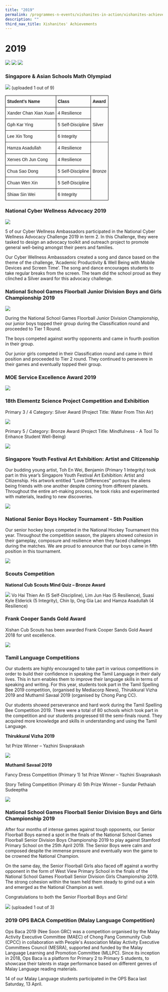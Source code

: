 ```yaml
---
title: "2019"
permalink: /programmes-n-events/xishanites-in-action/xishanites-achievements
description: ""
third_nav_title: Xishanites' Achievements
---
```

# **2019**

![](/images/Slide2%20(2).jpg)
![](/images/Slide3%20(3).jpg)
![](/images/Slide4%20(2).jpg)

### Singapore & Asian Schools Math Olympiad

![](/images/Math%20Olympiad%20(0).jpg)
(uploaded 1 out of 9)

<table style="border-collapse:collapse;border-spacing:0" class="tg"><thead><tr><th style="border-color:black;border-style:solid;border-width:1px;font-family:Arial, sans-serif;font-size:14px;font-weight:bold;overflow:hidden;padding:10px 5px;text-align:left;vertical-align:top;word-break:normal">Student’s Name</th><th style="border-color:black;border-style:solid;border-width:1px;font-family:Arial, sans-serif;font-size:14px;font-weight:bold;overflow:hidden;padding:10px 5px;text-align:left;vertical-align:top;word-break:normal">Class</th><th style="border-color:black;border-style:solid;border-width:1px;font-family:Arial, sans-serif;font-size:14px;font-weight:bold;overflow:hidden;padding:10px 5px;text-align:left;vertical-align:top;word-break:normal">Award</th></tr></thead><tbody><tr><td style="border-color:black;border-style:solid;border-width:1px;font-family:Arial, sans-serif;font-size:14px;overflow:hidden;padding:10px 5px;text-align:left;vertical-align:middle;word-break:normal">Xander Chan Xian Xuan</td><td style="border-color:black;border-style:solid;border-width:1px;font-family:Arial, sans-serif;font-size:14px;overflow:hidden;padding:10px 5px;text-align:left;vertical-align:middle;word-break:normal">4 Resilience</td><td style="border-color:black;border-style:solid;border-width:1px;font-family:Arial, sans-serif;font-size:14px;overflow:hidden;padding:10px 5px;text-align:left;vertical-align:middle;word-break:normal" rowspan="3">Silver<br></td></tr><tr><td style="border-color:black;border-style:solid;border-width:1px;font-family:Arial, sans-serif;font-size:14px;overflow:hidden;padding:10px 5px;text-align:left;vertical-align:middle;word-break:normal">Gph Kar Ying</td><td style="border-color:black;border-style:solid;border-width:1px;font-family:Arial, sans-serif;font-size:14px;overflow:hidden;padding:10px 5px;text-align:left;vertical-align:middle;word-break:normal">5 Self-Discipline</td></tr><tr><td style="border-color:black;border-style:solid;border-width:1px;font-family:Arial, sans-serif;font-size:14px;overflow:hidden;padding:10px 5px;text-align:left;vertical-align:middle;word-break:normal">Lee Xin Tong</td><td style="border-color:black;border-style:solid;border-width:1px;font-family:Arial, sans-serif;font-size:14px;overflow:hidden;padding:10px 5px;text-align:left;vertical-align:middle;word-break:normal">6 Integrity</td></tr><tr><td style="border-color:black;border-style:solid;border-width:1px;font-family:Arial, sans-serif;font-size:14px;overflow:hidden;padding:10px 5px;text-align:left;vertical-align:middle;word-break:normal">Hamza Asadullah</td><td style="border-color:black;border-style:solid;border-width:1px;font-family:Arial, sans-serif;font-size:14px;overflow:hidden;padding:10px 5px;text-align:left;vertical-align:middle;word-break:normal">4 Resilience</td><td style="border-color:black;border-style:solid;border-width:1px;font-family:Arial, sans-serif;font-size:14px;overflow:hidden;padding:10px 5px;text-align:left;vertical-align:middle;word-break:normal" rowspan="5">Bronze<br></td></tr><tr><td style="border-color:black;border-style:solid;border-width:1px;font-family:Arial, sans-serif;font-size:14px;overflow:hidden;padding:10px 5px;text-align:left;vertical-align:middle;word-break:normal">Xerxes Oh Jun Cong</td><td style="border-color:black;border-style:solid;border-width:1px;font-family:Arial, sans-serif;font-size:14px;overflow:hidden;padding:10px 5px;text-align:left;vertical-align:middle;word-break:normal">4 Resilience</td></tr><tr><td style="border-color:black;border-style:solid;border-width:1px;font-family:Arial, sans-serif;font-size:14px;overflow:hidden;padding:10px 5px;text-align:left;vertical-align:middle;word-break:normal">Chua Sao Dong</td><td style="border-color:black;border-style:solid;border-width:1px;font-family:Arial, sans-serif;font-size:14px;overflow:hidden;padding:10px 5px;text-align:left;vertical-align:middle;word-break:normal">5 Self-Discipline</td></tr><tr><td style="border-color:black;border-style:solid;border-width:1px;font-family:Arial, sans-serif;font-size:14px;overflow:hidden;padding:10px 5px;text-align:left;vertical-align:middle;word-break:normal">Chuan Wen Xin</td><td style="border-color:black;border-style:solid;border-width:1px;font-family:Arial, sans-serif;font-size:14px;overflow:hidden;padding:10px 5px;text-align:left;vertical-align:middle;word-break:normal">5 Self-Discipline</td></tr><tr><td style="border-color:black;border-style:solid;border-width:1px;font-family:Arial, sans-serif;font-size:14px;overflow:hidden;padding:10px 5px;text-align:left;vertical-align:middle;word-break:normal">Shiaw Sin Wei</td><td style="border-color:black;border-style:solid;border-width:1px;font-family:Arial, sans-serif;font-size:14px;overflow:hidden;padding:10px 5px;text-align:left;vertical-align:middle;word-break:normal">6 Integrity</td></tr></tbody></table>

### National Cyber Wellness Advocacy 2019

![](/images/NCAC.jpg)

5 of our Cyber Wellness Ambassadors participated in the National Cyber Wellness Advocacy Challenge 2019 in term 2. In this Challenge, they were tasked to design an advocacy toolkit and outreach project to promote general well-being amongst their peers and families.

Our Cyber Wellness Ambassadors created a song and dance based on the theme of the challenge, ‘Academic Productivity & Well Being with Mobile Devices and Screen Time’. The song and dance encourages students to take regular breaks from the screen. The team did the school proud as they clinched a Silver award for this advocacy challenge.

### National School Games Floorball Junior Division Boys and Girls Championship 2019

![](/images/National%20Floorball%20Competition%20Junior%20Division%202019%20Achievement.jpg)

During the National School Games Floorball Junior Division Championship, our junior boys topped their group during the Classification round and proceeded to Tier 1 Round.

The boys competed against worthy opponents and came in fourth position in their group.

Our junior girls competed in their Classification round and came in third position and proceeded to Tier 2 round. They continued to persevere in their games and eventually topped their group.

### MOE Service Excellence Award 2019

![](/images/Staff%20Awards.jpg)

### 18th Elementz Science Project Competition and Exhibition

Primary 3 / 4 Category: Silver Award (Project Title: Water From Thin Air)

![](/images/Elementz%20(1).jpg)

Primary 5 / Category: Bronze Award (Project Title: Mindfulness - A Tool To Enhance Student Well-Being)

![](/images/Elementz%20Sci%20Part%202%20(1).jpg)

### Singapore Youth Festival Art Exhibition: Artist and Citizenship

Our budding young artist, Toh En Wei, Benjamin (Primary 1 Integrity) took part in this year’s Singapore Youth Festival Art Exhibition: Artist and Citizenship. His artwork entitled ”Love Differences” portrays the aliens being friends with one another despite coming from different planets. Throughout the entire art-making process, he took risks and experimented with materials, leading to new discoveries.

![](/images/Benjamin1.jpg)

### National Senior Boys Hockey Tournament - 5th Position

Our senior hockey boys competed in the National Hockey Tournament this year. Throughout the competition season, the players showed cohesion in their gameplay, composure and resilience when they faced challenges during the matches. We are proud to announce that our boys came in fifth position in this tournament.

![](/images/National%20Senior%20Boys%20Hockey%20Tournament%20-%205th%20Position.jpg)

### Scouts Competition

**National Cub Scouts Mind Quiz – Bronze Award**

![](/images/National%20Cub%20Scout%20Mind%20Quiz%20–%20Bronze%20Award%20(1).jpeg)
Vo Hai Thien An (5 Self-Discipline), Lim Jun Hao (5 Resilience), Suasi Kyle Elderick (5 Integrity), Chin Ip, Ong Gia Lac and Hamza Asadullah (4 Resilience)

### Frank Cooper Sands Gold Award

Xishan Cub Scouts has been awarded Frank Cooper Sands Gold Award 2018 for unit excellence.

![](/images/National%20Cub%20Scout%20Mind%20Quiz%20–%20Bronze%20Award%20(1).jpeg)

### Tamil Language Competitions

Our students are highly encouraged to take part in various competitions in order to build their confidence in speaking the Tamil Language in their daily lives. This in turn enables them to improve their language skills in terms of speaking and writing. For this year, students took part in the Tamil Spelling Bee 2019 competition, (organised by Mediacorp News), Thirukkural Vizha 2019 and Muthamil Savaal 2019 (organised by Chong Pang CC). 

Our students showed perseverance and hard work during the Tamil Spelling Bee Competition 2019. There were a total of 80 schools which took part in the competition and our students progressed till the semi-finals round. They acquired more knowledge and skills in understanding and using the Tamil Language.

**Thirukkural Vizha 2019**

1st Prize Winner – Yazhini Sivaprakash

![](/images/TamilSpellingBee2019Image3.jpg)

**Muthamil Savaal 2019**

Fancy Dress Competition (Primary 1) 1st Prize Winner – Yazhini Sivaprakash

Story Telling Competition (Primary 4) 5th Prize Winner – Sundar Pethaiah Sudeeptha

![](/images/tamil%20language%20competition.jpg)

### National School Games Floorball Senior Division Boys and Girls Championship 2019

After four months of intense games against tough opponents, our Senior Floorball Boys earned a spot in the finals of the National School Games Floorball Senior Division Boys Championship 2019 to play against Stamford Primary School on the 25th April 2019. The Senior Boys were calm and composed despite the immense pressure and eventually won the game to be crowned the National Champion.

On the same day, the Senior Floorball Girls also faced off against a worthy opponent in the form of West View Primary School in the finals of the National School Games Floorball Senior Division Girls Championship 2019. The strong cohesion within the team held them steady to grind out a win and emerged as the National Champion as well.

Congratulations to both the Senior Floorball Boys and Girls!

![](/images/Senior%20Floorball%202019%20-0.jpeg)
(uploaded 1 out of 3)

### 2019 OPS BACA Competition (Malay Language Competition)

Ops Baca 2019 (Nee Soon GRC) was a competition organised by the Malay Activity Executive Committee (MAEC) of Chong Pang Community Club (CPCC) in collaboration with People's Association Malay Activity Executive Committees Council (MESRA), supported and funded by the Malay Language Learning and Promotion Committee (MLLPC). Since its inception in 2018, Ops Baca is a platform for Primary 2 to Primary 5 students, to showcase their talents in stage performance based on different genres of Malay Language reading materials.

14 of our Malay Language students participated in the OPS Baca last Saturday, 13 April.